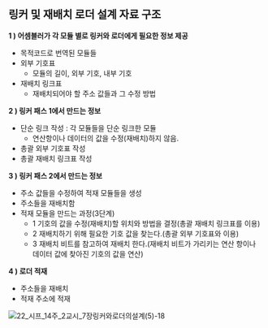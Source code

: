 ## 링커 및 재배치 로더 설계 자료 구조
**1 ) 어셈블러가 각 모듈 별로 링커와 로더에게 필요한 정보 제공**
- 목적코드로 번역된 모듈들
- 외부 기호표
  - 모듈의 길이, 외부 기호, 내부 기호
- 재배치 링크표
  - 재배치되어야 할 주소 값들과 그 수정 방법

**2 ) 링커 패스 1에서 만드는 정보**
- 단순 링크 작성 : 각 모듈들을 단순 링크한 모듈
  - 연산항이나 데이터의 값을 수정(재배치)하지 않음.
- 총괄 외부 기호표 작성
- 총괄 재배치 링크표 작성

**3 ) 링커 패스 2에서 만드는 정보**
- 주소 값들을 수정하여 적재 모듈들을 생성
- 주소들을 재배치함
- 적재 모듈을 만드는 과정(3단계)
    - 1 기호의 값을 수정(재배치)할 위치와 방법을 결정(총괄 재배치 링크표를 이용)
    - 2 재배치하기 위해 필요한 기호 값을 찾는다.(총괄 외부 기호표와 이용)
    - 3 재배치 비트를 참고하여 재배치 한다.(재배치 비트가 가리키는 연산 항이나 데이터 값에 찾아진 기호의 값을 연산)

**4 ) 로더 적재**
- 주소들을 재배치
- 적재 주소에 적재

![22_시프_14주_2교시_7장링커와로더의설계(5)-18](https://user-images.githubusercontent.com/66156026/172791777-e24c63c5-9b89-4471-b9bf-f55ba0321ca5.jpg)


